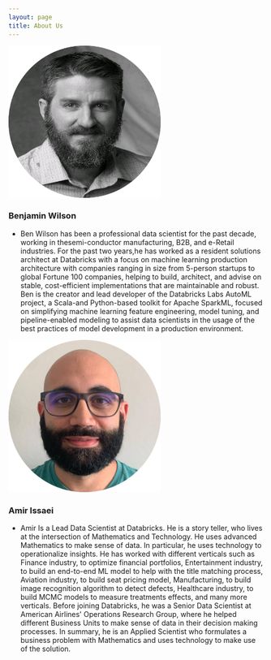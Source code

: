 ```yaml
---
layout: page
title: About Us
---
```


<!-- ![Amir's image](/assets/img/amir.png=100x20) -->
<img src="/assets/img/ben.png" class="center" width="300" height="300">

### Benjamin Wilson

- Ben Wilson has been a professional data scientist for the past decade, working in thesemi-conductor manufacturing, B2B, and e-Retail industries. For the past two years,he has worked as a resident solutions architect at Databricks with a focus on machine learning production architecture with companies ranging in size from 5-person startups to global Fortune 100 companies, helping to build, architect, and advise on stable, cost-efficient implementations that are maintainable and robust. Ben is the creator and lead developer of the Databricks Labs AutoML project, a Scala-and Python-based toolkit for Apache SparkML, focused on simplifying machine learning feature engineering, model   tuning,   and   pipeline-enabled   modeling to assist data scientists in the usage of the best practices of model development in a production environment.

<img src="/assets/img/amir.png" class="center" width="300" height="300">

### Amir Issaei

- Amir Is a Lead Data Scientist at Databricks. He is a story teller, who lives at the intersection of Mathematics and Technology. He uses advanced Mathematics to make sense of data. In particular, he uses technology to operationalize insights. He has worked with different verticals such as Finance industry, to optimize financial portfolios, Entertainment industry, to build an end-to-end ML model to help with the title matching process, Aviation industry, to build seat pricing model, Manufacturing, to build image recognition algorithm to detect defects, Healthcare industry, to build MCMC models to measure treatments effects, and many more verticals. Before joining Databricks, he was a Senior Data Scientist at American Airlines' Operations Research Group, where he helped different Business Units to make sense of data in their decision making processes. In summary, he is an Applied Scientist who formulates a business problem with Mathematics and uses technology to make use of the solution.


